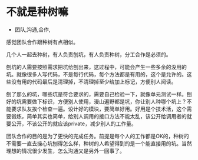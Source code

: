 # 不就是种树嘛
- 团队,沟通,合作,

感觉团队合作跟种树有点相似。

几个人一起去种树，有人负责刨坑，有人负责种树，分工合作是必须的。

刨坑的人需要按照需求把坑给刨出来，这过程中，可能会产生一些多余的没用的坑。就像很多人写代码，不是每行代码，每个方法都是有用的，这个是允许的。这些没有用的代码最后是清理掉，不清理掉至少给加上标记，方便别人阅读。

刨了那么的坑，哪些坑是符合要求的，需要自己检验一下，就像单元测试一样。刨好的坑需要做下标识，方便别人使用，漫山遍野都是坑，你让别人种哪个坑上？不能要求队友挨个检查一遍。设计好的模块，要简单好用。好用是个技术活，这个需要锻炼，简单其实也简单，给别人调用的接口方法不能太乱，该公开给调用者的就要公开，不该公开的就应该private，减少别人的工作量。

团队合作的目的是为了更快的完成任务。前提是每个人的工作都是OK的，种树的不需要一直去操心坑刨得怎么样，种树的人希望得到的是一个能直接用的坑。当然理想的情况很少发生，怎么沟通又是另外一回事了。